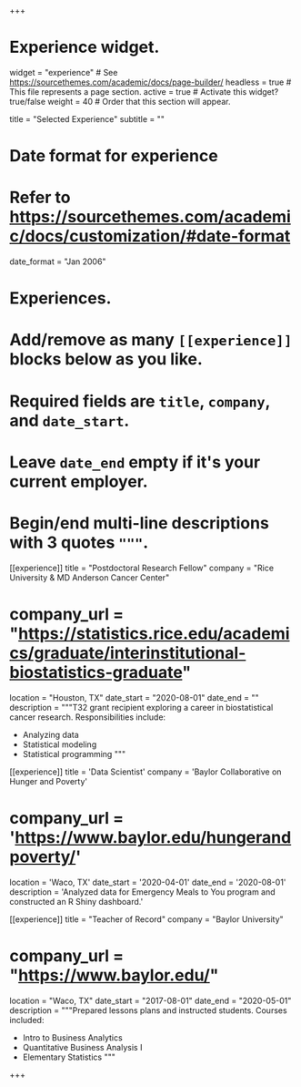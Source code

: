 +++
# Experience widget.
widget = "experience"  # See https://sourcethemes.com/academic/docs/page-builder/
headless = true  # This file represents a page section.
active = true  # Activate this widget? true/false
weight = 40  # Order that this section will appear.

title = "Selected Experience"
subtitle = ""

# Date format for experience
#   Refer to https://sourcethemes.com/academic/docs/customization/#date-format
date_format = "Jan 2006"

# Experiences.
#   Add/remove as many `[[experience]]` blocks below as you like.
#   Required fields are `title`, `company`, and `date_start`.
#   Leave `date_end` empty if it's your current employer.
#   Begin/end multi-line descriptions with 3 quotes `"""`.
[[experience]]
  title = "Postdoctoral Research Fellow"
  company = "Rice University & MD Anderson Cancer Center"
  # company_url = "https://statistics.rice.edu/academics/graduate/interinstitutional-biostatistics-graduate"
  location = "Houston, TX"
  date_start = "2020-08-01"
  date_end = ""
  description = """T32 grant recipient exploring a career in biostatistical cancer research.
  Responsibilities include:

  * Analyzing data
  * Statistical modeling
  * Statistical programming
  """

[[experience]]
  title = 'Data Scientist'
  company = 'Baylor Collaborative on Hunger and Poverty'
  # company_url = 'https://www.baylor.edu/hungerandpoverty/'
  location = 'Waco, TX'
  date_start = '2020-04-01'
  date_end = '2020-08-01'
  description = 'Analyzed data for Emergency Meals to You program and constructed an R Shiny dashboard.'

[[experience]]
  title = "Teacher of Record"
  company = "Baylor University"
  # company_url = "https://www.baylor.edu/"
  location = "Waco, TX"
  date_start = "2017-08-01"
  date_end = "2020-05-01"
  description = """Prepared lessons plans and instructed students.
  Courses included:

  * Intro to Business Analytics
  * Quantitative Business Analysis I
  * Elementary Statistics
  """

+++
